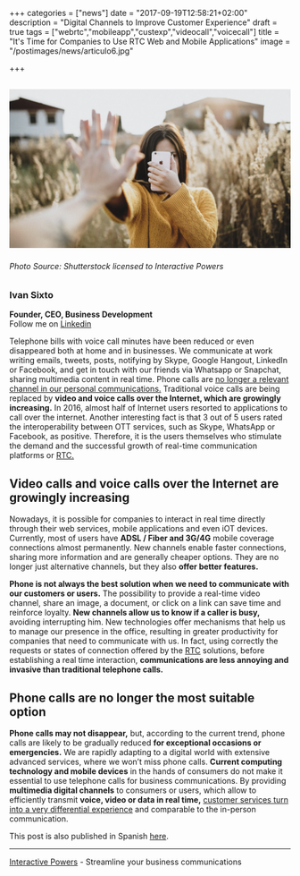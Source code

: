 +++
categories = ["news"]
date = "2017-09-19T12:58:21+02:00"
description = "Digital Channels to Improve Customer Experience"
draft = true
tags = ["webrtc","mobileapp","custexp","videocall","voicecall"]
title = "It's Time for Companies to Use RTC Web and Mobile Applications"
image = "/postimages/news/articulo6.jpg"

+++

![article4](/postimages/news/articulo6.jpg)
------------
###### Photo Source: Shutterstock licensed to Interactive Powers

###	Ivan Sixto  
**Founder, CEO, Business Development**  
Follow me on [Linkedin](https://www.linkedin.com/in/isixto/)



Telephone bills with voice call minutes have been reduced or even disappeared both at home and in businesses. We communicate at work writing emails, tweets, posts, notifying by Skype, Google Hangout, LinkedIn or Facebook, and get in touch with our friends via Whatsapp or Snapchat, sharing multimedia content in real time. Phone calls are [no longer a relevant channel in our personal communications.](http://localhost:1313/post/trends/millennials-phone/) Traditional voice calls are being replaced by **video and voice calls over the Internet, which are growingly increasing.** In 2016, almost half of Internet users resorted to applications to call over the internet. Another interesting fact is that 3 out of 5 users rated the interoperability between OTT services, such as Skype, WhatsApp or Facebook, as positive. Therefore, it is the users themselves who stimulate the demand and the successful growth of real-time communication platforms or [RTC.](http://blog.ivrpowers.com/post/technologies/what-is-rtc/)  

## Video calls and voice calls over the Internet are growingly increasing

Nowadays, it is possible for companies to interact in real time directly through their web services, mobile applications and even iOT devices. Currently, most of users have **ADSL / Fiber and 3G/4G** mobile coverage connections almost permanently. New channels enable faster connections, sharing more information and are generally cheaper options. They are no longer just alternative channels, but they also **offer better features.**

**Phone is not always the best solution when we need to communicate with our customers or users.** The possibility to provide a real-time video channel, share an image, a document, or click on a link can save time and reinforce loyalty. **New channels allow us to know if a caller is busy,** avoiding interrupting him. New technologies offer mechanisms that help us to manage our presence in the office, resulting in greater productivity for companies that need to communicate with us. In fact, using correctly the requests or states of connection offered by the [RTC](http://blog.ivrpowers.com/post/technologies/what-is-rtc/) solutions, before establishing a real time interaction, **communications are less annoying and invasive than traditional telephone calls.**


## Phone calls are no longer the most suitable option

**Phone calls may not disappear,** but, according to the current trend, phone calls are likely to be gradually reduced **for exceptional occasions or emergencies.** We are rapidly adapting to a digital world with extensive advanced services, where we won’t miss phone calls. **Current computing technology and mobile devices** in the hands of consumers do not make it essential to use telephone calls for business communications. By providing **multimedia digital channels** to consumers or users, which allow to efficiently transmit **voice, video or data in real time,** [customer services turn into a very differential experience](http://localhost:1313/post/contactcenter/webrtc-for-contact-center/) and comparable to the in-person communication.



This post is also published in Spanish [here](https://www.linkedin.com/pulse/transformaci%C3%B3n-digital-una-ventana-de-oportunidades-para-iv%C3%A1n-sixto?trk=mp-reader-card).

---
[Interactive Powers](http://www.ivrpowers.com/) - Streamline your business communications



